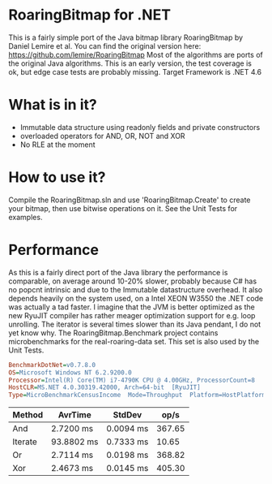 # RoaringBitmap for .NET
This is a fairly simple port of the Java bitmap library RoaringBitmap by Daniel Lemire et al.
You can find the original version here: https://github.com/lemire/RoaringBitmap
Most of the algorithms are ports of the original Java algorithms.
This is an early version, the test coverage is ok, but edge case tests are probably missing.
Target Framework is .NET 4.6

# What is in it?

* Immutable data structure using readonly fields and private constructors
* overloaded operators for AND, OR, NOT and XOR
* No RLE at the moment

# How to use it?
Compile the RoaringBitmap.sln and use 'RoaringBitmap.Create' to create your bitmap, then use bitwise operations on it. See the Unit Tests for examples.


# Performance
As this is a fairly direct port of the Java library the performance is comparable, on average around 10-20% slower, probably because C# has no popcnt intrinsic and due to the Immutable datastructure overhead.
It also depends heavily on the system used, on a Intel XEON W3550 the .NET code was actually a tad faster. I imagine that the JVM is better optimized as the new RyuJIT compiler has rather meager optimization support for e.g. loop unrolling.
The iterator is several times slower than its Java pendant, I do not yet know why.
The RoaringBitmap.Benchmark project contains microbenchmarks for the real-roaring-data set. This set is also used by the Unit Tests.

```ini
BenchmarkDotNet=v0.7.8.0
OS=Microsoft Windows NT 6.2.9200.0
Processor=Intel(R) Core(TM) i7-4790K CPU @ 4.00GHz, ProcessorCount=8
HostCLR=MS.NET 4.0.30319.42000, Arch=64-bit  [RyuJIT]
Type=MicroBenchmarkCensusIncome  Mode=Throughput  Platform=HostPlatform  Jit=HostJit  .NET=HostFramework  
```

  Method |    AvrTime |    StdDev |   op/s |
-------- |----------- |---------- |------- |
     And |  2.7200 ms | 0.0094 ms | 367.65 |
 Iterate | 93.8802 ms | 0.7333 ms |  10.65 |
      Or |  2.7114 ms | 0.0198 ms | 368.82 |
     Xor |  2.4673 ms | 0.0145 ms | 405.30 |